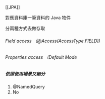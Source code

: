 [[JPA]]


對應資料庫一筆資料的 Java 物件

分兩種方式去做存取
######  Field access （@Access(AccessType.FIELD))
######  Properties access （Default Mode

##### 依照使用場景又細分
1. @NamedQuery
2. No 